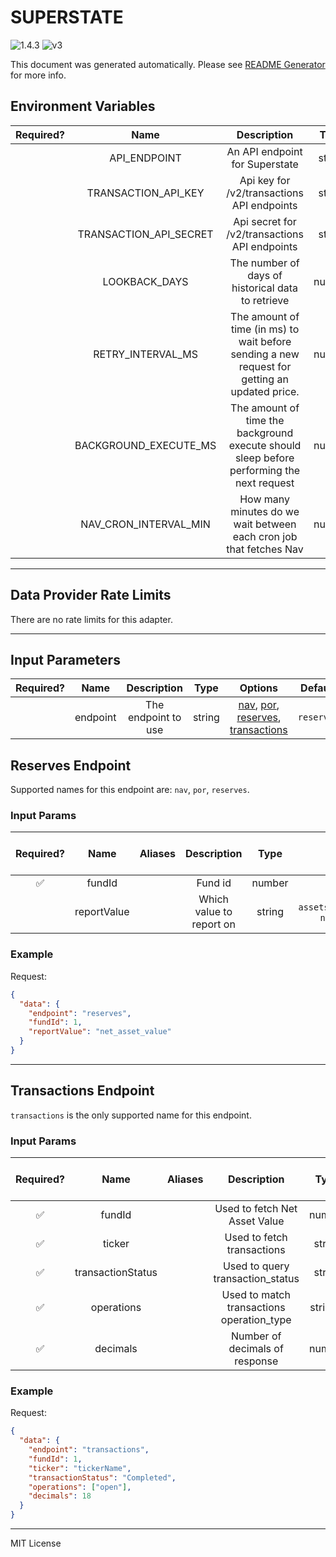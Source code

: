 # SUPERSTATE

![1.4.3](https://img.shields.io/github/package-json/v/smartcontractkit/external-adapters-js?filename=packages/sources/superstate/package.json) ![v3](https://img.shields.io/badge/framework%20version-v3-blueviolet)

This document was generated automatically. Please see [README Generator](../../scripts#readme-generator) for more info.

## Environment Variables

| Required? |          Name          |                                          Description                                          |  Type  | Options |            Default             |
| :-------: | :--------------------: | :-------------------------------------------------------------------------------------------: | :----: | :-----: | :----------------------------: |
|           |      API_ENDPOINT      |                                An API endpoint for Superstate                                 | string |         | `https://api.superstate.co/v1` |
|           |  TRANSACTION_API_KEY   |                          Api key for /v2/transactions API endpoints                           | string |         |                                |
|           | TRANSACTION_API_SECRET |                         Api secret for /v2/transactions API endpoints                         | string |         |                                |
|           |     LOOKBACK_DAYS      |                       The number of days of historical data to retrieve                       | number |         |              `10`              |
|           |   RETRY_INTERVAL_MS    | The amount of time (in ms) to wait before sending a new request for getting an updated price. | number |         |            `60000`             |
|           | BACKGROUND_EXECUTE_MS  |   The amount of time the background execute should sleep before performing the next request   | number |         |            `10000`             |
|           | NAV_CRON_INTERVAL_MIN  |              How many minutes do we wait between each cron job that fetches Nav               | number |         |              `10`              |

---

## Data Provider Rate Limits

There are no rate limits for this adapter.

---

## Input Parameters

| Required? |   Name   |     Description     |  Type  |                                                           Options                                                            |  Default   |
| :-------: | :------: | :-----------------: | :----: | :--------------------------------------------------------------------------------------------------------------------------: | :--------: |
|           | endpoint | The endpoint to use | string | [nav](#reserves-endpoint), [por](#reserves-endpoint), [reserves](#reserves-endpoint), [transactions](#transactions-endpoint) | `reserves` |

## Reserves Endpoint

Supported names for this endpoint are: `nav`, `por`, `reserves`.

### Input Params

| Required? |    Name     | Aliases |       Description        |  Type  |                   Options                    |      Default      | Depends On | Not Valid With |
| :-------: | :---------: | :-----: | :----------------------: | :----: | :------------------------------------------: | :---------------: | :--------: | :------------: |
|    ✅     |   fundId    |         |         Fund id          | number |                                              |                   |            |                |
|           | reportValue |         | Which value to report on | string | `assets_under_management`, `net_asset_value` | `net_asset_value` |            |                |

### Example

Request:

```json
{
  "data": {
    "endpoint": "reserves",
    "fundId": 1,
    "reportValue": "net_asset_value"
  }
}
```

---

## Transactions Endpoint

`transactions` is the only supported name for this endpoint.

### Input Params

| Required? |       Name        | Aliases |                Description                |   Type   |        Options         | Default | Depends On | Not Valid With |
| :-------: | :---------------: | :-----: | :---------------------------------------: | :------: | :--------------------: | :-----: | :--------: | :------------: |
|    ✅     |      fundId       |         |       Used to fetch Net Asset Value       |  number  |                        |         |            |                |
|    ✅     |      ticker       |         |        Used to fetch transactions         |  string  |                        |         |            |                |
|    ✅     | transactionStatus |         |     Used to query transaction_status      |  string  | `Completed`, `Pending` |         |            |                |
|    ✅     |    operations     |         | Used to match transactions operation_type | string[] |                        |         |            |                |
|    ✅     |     decimals      |         |      Number of decimals of response       |  number  |                        |         |            |                |

### Example

Request:

```json
{
  "data": {
    "endpoint": "transactions",
    "fundId": 1,
    "ticker": "tickerName",
    "transactionStatus": "Completed",
    "operations": ["open"],
    "decimals": 18
  }
}
```

---

MIT License
